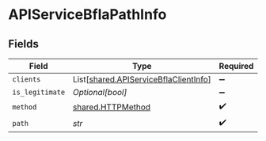# APIServiceBflaPathInfo


## Fields

| Field                                                                                    | Type                                                                                     | Required                                                                                 | Description                                                                              |
| ---------------------------------------------------------------------------------------- | ---------------------------------------------------------------------------------------- | ---------------------------------------------------------------------------------------- | ---------------------------------------------------------------------------------------- |
| `clients`                                                                                | List[[shared.APIServiceBflaClientInfo](../../models/shared/apiservicebflaclientinfo.md)] | :heavy_minus_sign:                                                                       | N/A                                                                                      |
| `is_legitimate`                                                                          | *Optional[bool]*                                                                         | :heavy_minus_sign:                                                                       | N/A                                                                                      |
| `method`                                                                                 | [shared.HTTPMethod](../../models/shared/httpmethod.md)                                   | :heavy_check_mark:                                                                       | N/A                                                                                      |
| `path`                                                                                   | *str*                                                                                    | :heavy_check_mark:                                                                       | N/A                                                                                      |
